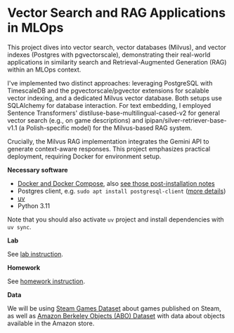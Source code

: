 # Vector Search and RAG Applications in MLOps
This project dives into vector search, vector databases (Milvus), and vector indexes (Postgres with pgvectorscale), demonstrating their real-world applications in similarity search and Retrieval-Augmented Generation (RAG) within an MLOps context.

I've implemented two distinct approaches: leveraging PostgreSQL with TimescaleDB and the pgvectorscale/pgvector extensions for scalable vector indexing, and a dedicated Milvus vector database. Both setups use SQLAlchemy for database interaction. For text embedding, I employed Sentence Transformers' distiluse-base-multilingual-cased-v2 for general vector search (e.g., on game descriptions) and ipipan/silver-retriever-base-v1.1 (a Polish-specific model) for the Milvus-based RAG system.

Crucially, the Milvus RAG implementation integrates the Gemini API to generate context-aware responses. This project emphasizes practical deployment, requiring Docker for environment setup.

**Necessary software**
- [Docker and Docker Compose](https://docs.docker.com/engine/install/), 
  also [see those post-installation notes](https://docs.docker.com/engine/install/linux-postinstall/)
- Postgres client, e.g. `sudo apt install postgresql-client`
  ([more details](https://askubuntu.com/questions/1040765/how-to-install-psql-without-postgres))
- [uv](https://docs.astral.sh/uv/getting-started/installation/)
- Python 3.11

Note that you should also activate `uv` project and install dependencies with `uv sync`.

**Lab**

See [lab instruction](LAB_INSTRUCTION.md).

**Homework**

See [homework instruction](HOMEWORK.md).

**Data**

We will be using [Steam Games Dataset](https://huggingface.co/datasets/FronkonGames/steam-games-dataset)
about games published on Steam, as well as
[Amazon Berkeley Objects (ABO) Dataset](https://amazon-berkeley-objects.s3.amazonaws.com/index.html)
with data about objects available in the Amazon store.
